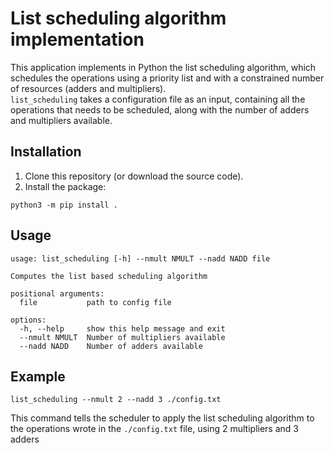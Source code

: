 # List scheduling algorithm implementation

This application implements in Python the list scheduling algorithm, which schedules the operations using a priority list and with a constrained number of resources (adders and multipliers).  
`list_scheduling` takes a configuration file as an input, containing all the operations that needs to be scheduled, along with the number of adders and multipliers available.  

## Installation
1. Clone this repository (or download the source code).
2. Install the package:
```
python3 -m pip install .
```

## Usage
```
usage: list_scheduling [-h] --nmult NMULT --nadd NADD file

Computes the list based scheduling algorithm

positional arguments:
  file           path to config file

options:
  -h, --help     show this help message and exit
  --nmult NMULT  Number of multipliers available
  --nadd NADD    Number of adders available
```

## Example
```
list_scheduling --nmult 2 --nadd 3 ./config.txt
```

This command tells the scheduler to apply the list scheduling algorithm to the operations wrote in the `./config.txt` file, using 2 multipliers and 3 adders 